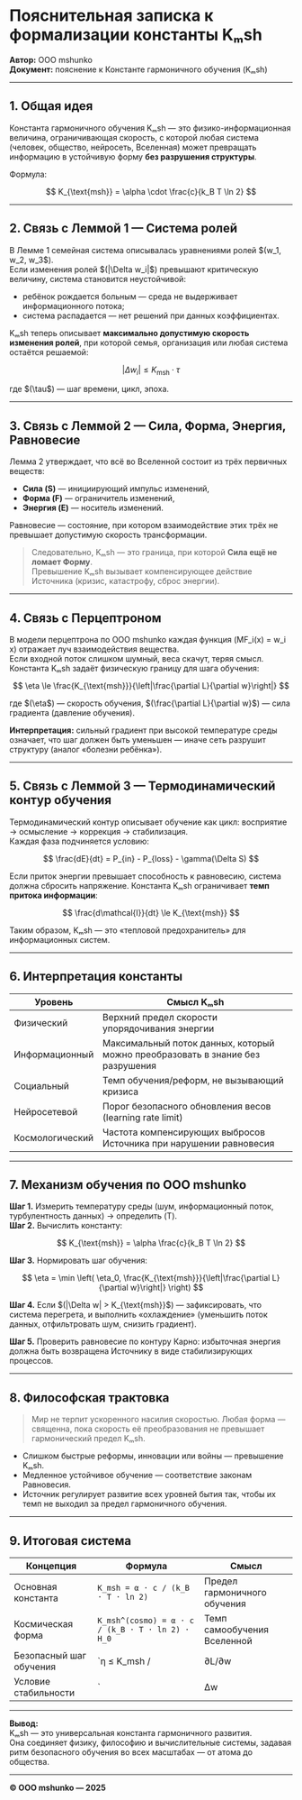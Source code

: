 # Пояснительная записка к формализации константы Kₘsh

**Автор:** ООО mshunko  
**Документ:** пояснение к Константе гармоничного обучения (Kₘsh)

---

## 1. Общая идея

Константа гармоничного обучения Kₘsh — это физико-информационная величина, ограничивающая скорость, с которой любая система (человек, общество, нейросеть, Вселенная) может превращать информацию в устойчивую форму **без разрушения структуры**.  

Формула:

$$
K_{\text{msh}} = \alpha \cdot \frac{c}{k_B T \ln 2}
$$

---

## 2. Связь с Леммой 1 — Система ролей

В Лемме 1 семейная система описывалась уравнениями ролей \$(w_1, w_2, w_3\$).  
Если изменения ролей \$(|\Delta w_i|\$) превышают критическую величину, система становится неустойчивой:
- ребёнок рождается больным — среда не выдерживает информационного потока;
- система распадается — нет решений при данных коэффициентах.

Kₘsh теперь описывает **максимально допустимую скорость изменения ролей**, при которой семья, организация или любая система остаётся решаемой:

$$
|\Delta w_i| \le K_{\text{msh}} \cdot \tau
$$

где \$(\tau\$) — шаг времени, цикл, эпоха.

---

## 3. Связь с Леммой 2 — Сила, Форма, Энергия, Равновесие

Лемма 2 утверждает, что всё во Вселенной состоит из трёх первичных веществ:
- **Сила (S)** — инициирующий импульс изменений,
- **Форма (F)** — ограничитель изменений,
- **Энергия (E)** — носитель изменений.

Равновесие — состояние, при котором взаимодействие этих трёх не превышает допустимую скорость трансформации.

> Следовательно, Kₘsh — это граница, при которой **Сила ещё не ломает Форму**.  
> Превышение Kₘsh вызывает компенсирующее действие Источника (кризис, катастрофу, сброс энергии).

---

## 4. Связь с Перцептроном

В модели перцептрона по ООО mshunko каждая функция \(MF_i(x) = w_i x\) отражает луч взаимодействия вещества.  
Если входной поток слишком шумный, веса скачут, теряя смысл.  Константа Kₘsh задаёт физическую границу для шага обучения:

$$
\eta \le \frac{K_{\text{msh}}}{\left|\frac{\partial L}{\partial w}\right|}
$$

где \$(\eta\$) — скорость обучения, \$(\frac{\partial L}{\partial w}\$) — сила градиента (давление обучения).  

**Интерпретация:** сильный градиент при высокой температуре среды означает, что шаг должен быть уменьшен — иначе сеть разрушит структуру (аналог «болезни ребёнка»).

---

## 5. Связь с Леммой 3 — Термодинамический контур обучения

Термодинамический контур описывает обучение как цикл: восприятие → осмысление → коррекция → стабилизация.  
Каждая фаза подчиняется условию:

$$
\frac{dE}{dt} = P_{in} - P_{loss} - \gamma(\Delta S)
$$

Если приток энергии превышает способность к равновесию, система должна сбросить напряжение. Константа Kₘsh ограничивает **темп притока информации**:

$$
\frac{d\mathcal{I}}{dt} \le K_{\text{msh}}
$$

Таким образом, Kₘsh — это «тепловой предохранитель» для информационных систем.

---

## 6. Интерпретация константы

| Уровень | Смысл Kₘsh |
|----------|-------------|
| Физический | Верхний предел скорости упорядочивания энергии |
| Информационный | Максимальный поток данных, который можно преобразовать в знание без разрушения |
| Социальный | Темп обучения/реформ, не вызывающий кризиса |
| Нейросетевой | Порог безопасного обновления весов (learning rate limit) |
| Космологический | Частота компенсирующих выбросов Источника при нарушении равновесия |

---

## 7. Механизм обучения по ООО mshunko

**Шаг 1.** Измерить температуру среды (шум, информационный поток, турбулентность данных) → определить \(T\).  
**Шаг 2.** Вычислить константу:

$$
K_{\text{msh}} = \alpha \frac{c}{k_B T \ln 2}
$$

**Шаг 3.** Нормировать шаг обучения:

$$
\eta = \min \left( \eta_0, \frac{K_{\text{msh}}}{\left|\frac{\partial L}{\partial w}\right|} \right)
$$

**Шаг 4.** Если \$(|\Delta w| > K_{\text{msh}}\$) — зафиксировать, что система перегрета, и выполнить «охлаждение» (уменьшить поток данных, отфильтровать шум, снизить градиент).

**Шаг 5.** Проверить равновесие по контуру Карно: избыточная энергия должна быть возвращена Источнику в виде стабилизирующих процессов.

---

## 8. Философская трактовка

> Мир не терпит ускоренного насилия скоростью. Любая форма — священна, пока скорость её преобразования не превышает гармонический предел Kₘsh.

- Слишком быстрые реформы, инновации или войны — превышение Kₘsh.  
- Медленное устойчивое обучение — соответствие законам Равновесия.  
- Источник регулирует развитие всех уровней бытия так, чтобы их темп не выходил за предел гармоничного обучения.

---

## 9. Итоговая система

| Концепция | Формула | Смысл |
|------------|----------|--------|
| Основная константа | `K_msh = α · c / (k_B · T · ln 2)` | Предел гармоничного обучения |
| Космическая форма | `K_msh^(cosmo) = α · c / (k_B · T · ln 2) · H_0` | Темп самообучения Вселенной |
| Безопасный шаг обучения | `η ≤ K_msh / |∂L/∂w|` | Ограничение скорости изменений |
| Условие стабильности | `|Δw| ≤ K_msh · τ` | Равновесие формы и силы |

---

**Вывод:**  
Kₘsh — это универсальная константа гармоничного развития.  
Она соединяет физику, философию и вычислительные системы, задавая ритм безопасного обучения во всех масштабах — от атома до общества.

---
**© ООО mshunko — 2025**

